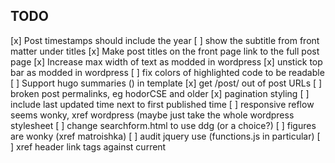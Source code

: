 ## TODO

[x] Post timestamps should include the year
[ ] show the subtitle from front matter under titles
[x] Make post titles on the front page link to the full post page
[x] Increase max width of text as modded in wordpress
[x] unstick top bar as modded in wordpress
[ ] fix colors of highlighted code to be readable
[ ] Support hugo summaries (<!-- more -->) in template
[x] get /post/ out of post URLs
[ ] broken post permalinks, eg hodorCSE and older
[x] pagination styling
[ ] include last updated time next to first published time
[ ] responsive reflow seems wonky, xref wordpress (maybe just take the whole
    wordpress stylesheet
[ ] change searchform.html to use ddg (or a choice?)
[ ] figures are wonky (xref matroishka)
[ ] audit jquery use (functions.js in particular)
[ ] xref header link tags against current
